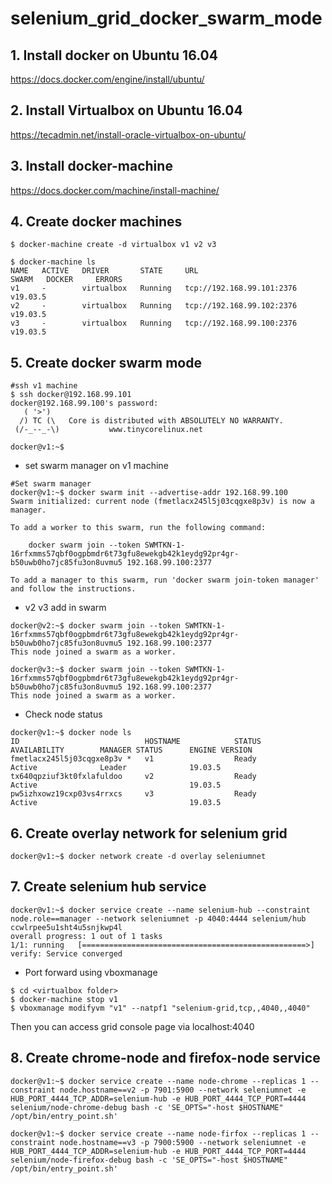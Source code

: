 # selenium_grid_docker_swarm_mode

## 1. Install docker on Ubuntu 16.04

   https://docs.docker.com/engine/install/ubuntu/

## 2. Install Virtualbox on Ubuntu 16.04

https://tecadmin.net/install-oracle-virtualbox-on-ubuntu/

## 3. Install docker-machine

https://docs.docker.com/machine/install-machine/

## 4. Create docker machines

```
$ docker-machine create -d virtualbox v1 v2 v3
```
```
$ docker-machine ls
NAME   ACTIVE   DRIVER       STATE     URL                         SWARM   DOCKER     ERRORS
v1     -        virtualbox   Running   tcp://192.168.99.101:2376           v19.03.5
v2     -        virtualbox   Running   tcp://192.168.99.102:2376           v19.03.5
v3     -        virtualbox   Running   tcp://192.168.99.100:2376           v19.03.5
```

## 5. Create docker swarm mode

```
#ssh v1 machine
$ ssh docker@192.168.99.101
docker@192.168.99.100's password:
   ( '>')
  /) TC (\   Core is distributed with ABSOLUTELY NO WARRANTY.
 (/-_--_-\)           www.tinycorelinux.net
 
docker@v1:~$
```
* set swarm manager on v1 machine
```
#Set swarm manager
docker@v1:~$ docker swarm init --advertise-addr 192.168.99.100
Swarm initialized: current node (fmetlacx245l5j03cqgxe8p3v) is now a manager.

To add a worker to this swarm, run the following command:

    docker swarm join --token SWMTKN-1-16rfxmms57qbf0ogpbmdr6t73gfu8ewekgb42k1eydg92pr4gr-b50uwb0ho7jc85fu3on8uvmu5 192.168.99.100:2377

To add a manager to this swarm, run 'docker swarm join-token manager' and follow the instructions.
```
* v2 v3 add in swarm 
```
docker@v2:~$ docker swarm join --token SWMTKN-1-16rfxmms57qbf0ogpbmdr6t73gfu8ewekgb42k1eydg92pr4gr-b50uwb0ho7jc85fu3on8uvmu5 192.168.99.100:2377
This node joined a swarm as a worker.
```
```
docker@v3:~$ docker swarm join --token SWMTKN-1-16rfxmms57qbf0ogpbmdr6t73gfu8ewekgb42k1eydg92pr4gr-b50uwb0ho7jc85fu3on8uvmu5 192.168.99.100:2377
This node joined a swarm as a worker.
```
* Check node status
```
docker@v1:~$ docker node ls
ID                            HOSTNAME            STATUS              AVAILABILITY        MANAGER STATUS      ENGINE VERSION
fmetlacx245l5j03cqgxe8p3v *   v1                  Ready               Active              Leader              19.03.5
tx640qpziuf3kt0fxlafuldoo     v2                  Ready               Active                                  19.03.5
pw5izhxowz19cxp03vs4rrxcs     v3                  Ready               Active                                  19.03.5
```
## 6. Create overlay network for selenium grid
```
docker@v1:~$ docker network create -d overlay seleniumnet
```
## 7. Create selenium hub service
```
docker@v1:~$ docker service create --name selenium-hub --constraint node.role==manager --network seleniumnet -p 4040:4444 selenium/hub
ccwlrpee5u1sht4u5snjkwp4l
overall progress: 1 out of 1 tasks
1/1: running   [==================================================>]
verify: Service converged
```
* Port forward using vboxmanage
```
$ cd <virtualbox folder>
$ docker-machine stop v1
$ vboxmanage modifyvm "v1" --natpf1 "selenium-grid,tcp,,4040,,4040"
```
Then you can access grid console page via localhost:4040

## 8. Create chrome-node and firefox-node service
```
docker@v1:~$ docker service create --name node-chrome --replicas 1 --constraint node.hostname==v2 -p 7901:5900 --network seleniumnet -e HUB_PORT_4444_TCP_ADDR=selenium-hub -e HUB_PORT_4444_TCP_PORT=4444 selenium/node-chrome-debug bash -c 'SE_OPTS="-host $HOSTNAME" /opt/bin/entry_point.sh'

docker@v1:~$ docker service create --name node-firfox --replicas 1 --constraint node.hostname==v3 -p 7900:5900 --network seleniumnet -e HUB_PORT_4444_TCP_ADDR=selenium-hub -e HUB_PORT_4444_TCP_PORT=4444 selenium/node-firefox-debug bash -c 'SE_OPTS="-host $HOSTNAME" /opt/bin/entry_point.sh'
```
